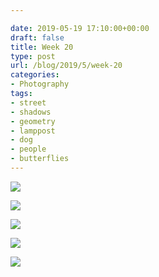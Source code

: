 ```yaml
---

date: 2019-05-19 17:10:00+00:00
draft: false
title: Week 20
type: post
url: /blog/2019/5/week-20
categories:
- Photography
tags:
- street
- shadows
- geometry
- lamppost
- dog
- people
- butterflies
---
```




  
![](/images/2019-05-19-20195week-20/IMG_3040-2.jpeg)

  

  
![](/images/2019-05-19-20195week-20/IMG_3074-2.jpeg)

  

  
![](/images/2019-05-19-20195week-20/IMG_3077-2.jpeg)

  

  
![](/images/2019-05-19-20195week-20/IMG_3079-2.jpeg)

  

  
![](/images/2019-05-19-20195week-20/IMG_3059-2.jpeg)

  


